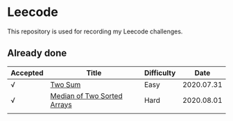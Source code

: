 # Leecode 

This repository is used for recording my Leecode challenges.

## Already done

| **Accepted** | **Title** | **Difficulty** | **Date** |
| -------- | --------- | --------- | --------- |
| √ | [Two Sum](https://leetcode.com/problems/two-sum) | Easy | 2020.07.31 |
| √ | [ Median of Two Sorted Arrays](https://leetcode.com/problems/median-of-two-sorted-arrays) | Hard | 2020.08.01 |
|          |          |           |           |

